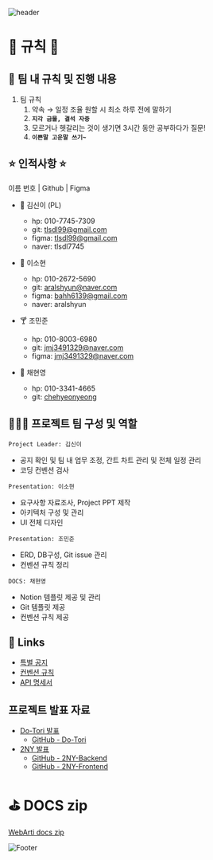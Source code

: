 ![header](https://capsule-render.vercel.app/api?type=waving&color=599468&fontColor=ffffff&height=300&section=header&text=ToriArtis&fontSize=50)


# 🚨 규칙 🚨

## 🎯 팀 내 규칙 및 진행 내용

1. 팀 규칙
    1. 약속 → 일정 조율 원할 시 최소 하루 전에 말하기
    2. **`지각 금물, 결석 자중`**
    3. 모르거나 헷갈리는 것이 생기면 3시간 동안 공부하다가 질문!
    4. **`이쁜말 고운말 쓰기~`**

## ⭐ 인적사항 ⭐

이름 번호 | Github | Figma

- 🦦 김신이 (PL)
    - hp: 010-7745-7309
    - git: [tlsdl99@gmail.com](mailto:tlsdl99@gmail.com)
    - figma: [tlsdl99@gmail.com](mailto:tlsdl99@gmail.com)
    - naver: tlsdl7745
    
- 🔮 이소현
    - hp: 010-2672-5690
    - git: [aralshyun@naver.com](mailto:aralshyun@naver.com)
    - figma: [bahh6139@gmail.com](mailto:bahh6139@gmail.com)
    - naver: aralshyun
    
- 🍸 조민준
    - hp: 010-8003-6980
    - git: [jmj3491329@naver.com](mailto:jmj3491329@naver.com)
    - figma: [jmj3491329@naver.com](mailto:jmj3491329@naver.com)
    
- 🥕 채현영
    - hp: 010-3341-4665
    - git: [chehyeonyeong](https://github.com/CheHyeonYeong)

## 🧑🏻‍💻 프로젝트 팀 구성 및 역할

`Project Leader: 김신이`
- 공지 확인 및 팀 내 업무 조정, 간트 차트 관리 및 전체 일정 관리
- 코딩 컨벤션 검사

`Presentation: 이소현`
- 요구사항 자료조사, Project PPT 제작
- 아키텍처 구성 및 관리
- UI 전체 디자인

`Presentation: 조민준`
- ERD, DB구성, Git issue 관리
- 컨벤션 규칙 정리

`DOCS: 채현영`
- Notion 템플릿 제공 및 관리
- Git 템플릿 제공
- 컨벤션 규칙 제공

## 🥥 Links

- [특별 공지](https://www.notion.so/a02658b116ab472092f562712b88a634?pvs=21)
- [컨벤션 규칙](https://www.notion.so/c3956d20e3184b45b8c1046374ba2557?pvs=21)
- [API 명세서](https://www.notion.so/API-3eb212cf15c14d2c93db775a3becbd59?pvs=21)

## 프로젝트 발표 자료

- [Do-Tori 발표](https://www.notion.so/Do-Tori-1a700c15a9ff4f6a86ac7ee6aaf64752?pvs=21)
  - [GitHub - Do-Tori](https://github.com/CheHyeonYeong/Do-tori)
- [2NY 발표](https://www.notion.so/2NY-9afea2db0d16481ca47de56eef3449ae?pvs=21)
  - [GitHub - 2NY-Backend](https://github.com/ToriArtis/2NY-Backend)
  - [GitHub - 2NY-Frontend](https://github.com/ToriArtis/2NY-Frontend?tab=readme-ov-file)


# ⛳ DOCS zip

[WebArti docs zip](https://www.notion.so/1ffbceecc51b468a87710f1d4d18e977?pvs=21)


![Footer](https://capsule-render.vercel.app/api?type=waving&color=599468&height=200&section=footer)
